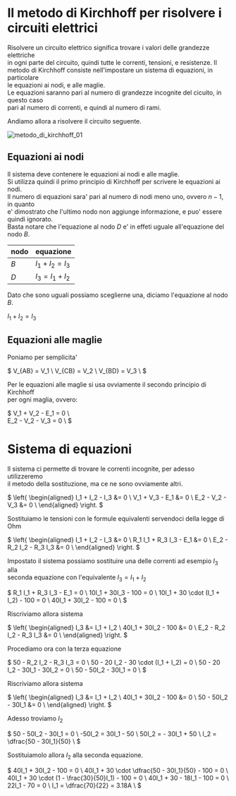 # Il metodo di Kirchhoff per risolvere i circuiti elettrici  

Risolvere un circuito elettrico significa trovare i valori delle grandezze elettriche  
in ogni parte del circuito, quindi tutte le correnti, tensioni, e resistenze.
Il metodo di Kirchhoff consiste nell'impostare un sistema di equazioni, in particolare  
le equazioni ai nodi, e alle maglie.  
Le equazioni saranno pari al numero di grandezze incognite del cicuito, in questo caso  
pari al numero di correnti, e quindi al numero di rami.  

Andiamo allora a risolvere il circuito seguente.  

![metodo_di_kirchhoff_01](https://user-images.githubusercontent.com/7195133/208296544-6e0b21d2-e5b2-4df6-b885-07b1f49262cd.jpg)



## Equazioni ai nodi  

Il sistema deve contenere le equazioni ai nodi e alle maglie.  
Si utilizza quindi il primo principio di Kirchhoff per scrivere le equazioni ai nodi.  
Il numero di equazioni sara' pari al numero di nodi meno uno, ovvero $n - 1$, in quanto  
e' dimostrato che l'ultimo nodo non aggiunge informazione, e puo' essere quindi ignorato.  
Basta notare che l'equazione al nodo $D$ e' in effeti uguale all'equazione del nodo $B$.  


| nodo | equazione         |
| ---- | ----------------- |
| $B$  | $I_1 + I_2 = I_3$ |
| $D$  | $I_3 = I_1 + I_2$ |

Dato che sono uguali possiamo sceglierne una, diciamo l'equazione al nodo $B$.  

$I_1 + I_2 = I_3$  

## Equazioni alle maglie  

Poniamo per semplicita'  

$
V_{AB} = V_1 \\
V_{CB} = V_2 \\
V_{BD} = V_3 \\
$

Per le equazioni alle maglie si usa ovviamente il secondo principio di Kirchhoff  
per ogni maglia, ovvero:  

$
V_1 + V_2 - E_1 = 0 \\  
E_2 - V_2 - V_3 = 0 \\
$

# Sistema di equazioni  

Il sistema ci permette di trovare le correnti incognite, per adesso utilizzeremo  
il metodo della sostituzione, ma ce ne sono ovviamente altri.  

$
\left\{ \begin{aligned} 
  I_1 + I_2 - I_3 &= 0 \\
  V_1 + V_3 - E_1 &= 0 \\
  E_2 - V_2 - V_3 &= 0 \\
\end{aligned} \right.
$

Sostituiamo le tensioni con le formule equivalenti servendoci della legge di Ohm

$
\left\{ \begin{aligned} 
  I_1 + I_2 - I_3 &= 0 \\
  R_1 I_1 + R_3 I_3 - E_1 &= 0 \\
  E_2 - R_2 I_2 - R_3 I_3 &= 0 \\
\end{aligned} \right.
$

Impostato il sistema possiamo sostituire una delle correnti ad esempio $I_3$ alla  
seconda equazione con l'equivalente $I_3 = I_1+ I_2$

$
R_1 I_1 + R_3 I_3 - E_1 = 0 \\
10I_1 + 30I_3 - 100 = 0 \\
10I_1 + 30 \cdot (I_1 + I_2) - 100 = 0 \\
40I_1 + 30I_2 - 100 = 0 \\
$

Riscriviamo allora sistema

$
\left\{ \begin{aligned} 
  I_3 &= I_1 + I_2 \\
  40I_1 + 30I_2 - 100 &= 0 \\
  E_2 - R_2 I_2 - R_3 I_3 &= 0 \\
\end{aligned} \right.
$

Procediamo ora con la terza equazione  

$
50 - R_2 I_2 - R_3 I_3 = 0 \\
50 - 20 I_2 - 30 \cdot (I_1 + I_2) = 0 \\
50 - 20 I_2 - 30I_1 - 30I_2 = 0 \\
50 - 50I_2 - 30I_1 = 0 \\
$

Riscriviamo allora sistema

$
\left\{ \begin{aligned} 
  I_3 &= I_1 + I_2 \\
  40I_1 + 30I_2 - 100 &= 0 \\
  50 - 50I_2 - 30I_1 &= 0 \\
\end{aligned} \right.
$

Adesso troviamo $I_2$  

$
50 - 50I_2 - 30I_1 = 0 \\
-50I_2  = 30I_1 - 50 \\
50I_2 = - 30I_1 + 50 \\
I_2 = \dfrac{50 - 30I_1}{50} \\
$

Sostituiamolo allora $I_2$ alla seconda equazione. 

$
40I_1 + 30I_2 - 100 = 0 \\
40I_1 + 30 \cdot \dfrac{50 - 30I_1}{50} - 100 = 0 \\
40I_1 + 30 \cdot (1 - \frac{30}{50}I_1) - 100 = 0 \\
40I_1 + 30 - 18I_1 - 100 = 0 \\
22I_1 - 70 = 0 \\
I_1 = \dfrac{70}{22} = 3.18A \\
$




